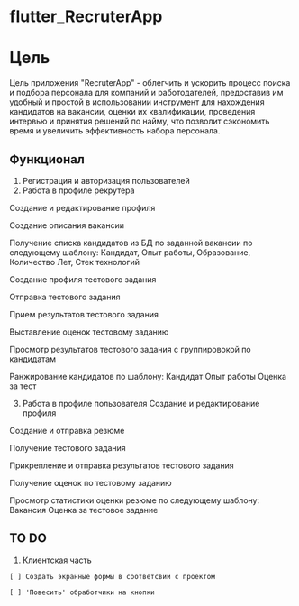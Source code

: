 # flutter_RecruterApp

# Цель
Цель приложения "RecruterApp" - облегчить и ускорить процесс поиска и подбора персонала для компаний и работодателей, предоставив им удобный и простой в использовании инструмент для нахождения кандидатов на вакансии, оценки их квалификации, проведения интервью и принятия решений по найму, что позволит сэкономить время и увеличить эффективность набора персонала.

## Функционал

1. Регистрация и авторизация пользователей
2. Работа в профиле рекрутера

  Создание и редактирование профиля
  
  Создание описания вакансии
  
  Получение списка кандидатов из БД по заданной вакансии по следующему шаблону: Кандидат, Опыт работы, Образование, Количество Лет, Стек технологий
  
  Создание профиля тестового задания
  
  Отправка тестового задания
  
  Прием результатов тестового задания
  
  Выставление оценок тестовому заданию
  
  Просмотр результатов тестового задания с группировокой по кандидатам
  
  Ранжирование кандидатов по шаблону: Кандидат Опыт работы Оценка за тест
  
3. Работа в профиле пользователя
  Создание и редактирование профиля
  
  Создание и отправка резюме
  
  Получение тестового задания
  
  Прикрепление и отправка результатов тестового задания
  
  Получение оценок по тестовому заданию
  
  Просмотр статистики оценки резюме по следующему шаблону: Вакансия Оценка за тестовое задание
  
  ## TO DO
  1. Клиентская часть
  
    [ ] Создать экранные формы в соответсвии с проектом
    
    [ ] 'Повесить' обработчики на кнопки
  
